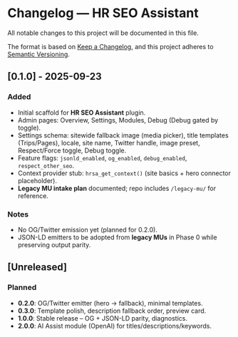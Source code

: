# Changelog — HR SEO Assistant

All notable changes to this project will be documented in this file.

The format is based on [Keep a Changelog](https://keepachangelog.com/en/1.1.0/),
and this project adheres to [Semantic Versioning](https://semver.org/spec/v2.0.0.html).

## [0.1.0] - 2025-09-23
### Added
- Initial scaffold for **HR SEO Assistant** plugin.
- Admin pages: Overview, Settings, Modules, Debug (Debug gated by toggle).
- Settings schema: sitewide fallback image (media picker), title templates (Trips/Pages), locale, site name, Twitter handle, image preset, Respect/Force toggle, Debug toggle.
- Feature flags: `jsonld_enabled`, `og_enabled`, `debug_enabled`, `respect_other_seo`.
- Context provider stub: `hrsa_get_context()` (site basics + hero connector placeholder).
- **Legacy MU intake plan** documented; repo includes `/legacy-mu/` for reference.

### Notes
- No OG/Twitter emission yet (planned for 0.2.0).
- JSON-LD emitters to be adopted from **legacy MUs** in Phase 0 while preserving output parity.

## [Unreleased]
### Planned
- **0.2.0**: OG/Twitter emitter (hero → fallback), minimal templates.
- **0.3.0**: Template polish, description fallback order, preview card.
- **1.0.0**: Stable release – OG + JSON-LD parity, diagnostics.
- **2.0.0**: AI Assist module (OpenAI) for titles/descriptions/keywords.
